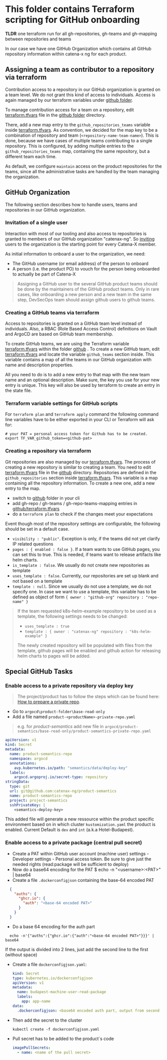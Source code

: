 # This folder contains Terraform scripting for GitHub onboarding

**TLDR** one terraform run for all gh-repositories, gh-teams and gh-mapping between repositories and teams

In our case we have one GitHub Organization which contains all GitHub repository information within
 catena-x ng for each product.

## Assigning a team as contributor to a repository via terraform

Contribution access to a repository in our GitHub organization is granted on a team level. We do not
grant this kind of access to individuals.
Access is again managed by our terraform variables under [github folder](../github).

To manage contribution access for a team on a repository, edit [terraform.tfvars](terraform.tfvars) file in the [github folder](../github) directory.

There, add a new map entry to the `github_repositories_teams` variable inside [terraform.tfvars](terraform.tfvars).
As convention, we decided for the map key to be a combination of repository and team (`<repository-name-team-name>`).
This is done, because we have cases of multiple teams contributing to a single repository. This is configured, by
adding multiple entries to the `github_repositories_teams` map, containing the same repository, but a different team
each time.

As default, we configure `maintain` access on the product repositories for the teams, since all the administrative
tasks are handled by the team managing the organization.

## GitHub Organization

The following section describes how to handle users, teams and repositories in our GitHub organization.

### Invitation of a single user

Interaction with most of our tooling and also access to repositories is granted to members of our GitHub organization
"catenax-ng". So [inviting](https://github.com/orgs/catenax-ng/people) users to the organization is the starting point for every Catena-X member.

As initial information to onboard a user to the organization, we need:

- The GitHub username (or email address) of the person to onboard
- A person (i.e. the product PO) to vouch for the person being onboarded to actually be part of Catena-X

> Assigning a GitHub user to the several GitHub product teams should be done by the maintainers of the GitHub product teams. Only in rare cases,
> like onboarding a new person and a new team in the same step, DevSecOps team should assign github users to github teams.

### Creating a GitHub teams via terraform

Access to repositories is granted on a GitHub team level instead of individuals. Also, a RBAC (Role Based Access Control) definitions on Vault and
ArgoCD are based on GitHub team membership.

To create GitHub teams, we are using the Terraform variable [terraform.tfvars](terraform.tfvars) within the folder [github](../github) .
To create a new GitHub team, edit [terraform.tfvars](terraform.tfvars) and locate the variable `github_teams` section
inside. This variable contains a map of all the teams in our GitHub organization with name and
description properties.

All you need to do is to add a new entry to that map with the new team name and an optional description. Make sure, the
key you use for your new entry is unique. This key will also be used by terraform to create an entry in the state file.

### Terraform variable settings for GitHub scripts

For `terraform plan` and `terraform apply` command the following command line variables have to be either exported in your CLI or Terraform will ask for:

```shell
# your PAT = personal access token for Github has to be created.
export TF_VAR_github_token=<github-pat>
```

### Creating a repository via terraform

Git repositories are also managed by our [terraform.tfvars](terraform.tfvars).
The process of creating a new repository is similar to creating a team. You need to edit [terraform.tfvars](terraform.tfvars) file in the [github](../github) directory. Repositories are defined in the `github_repositories` section inside [terraform.tfvars](terraform.tfvars). This variable is a map containing all the repository information. To create a new one, add a new entry to the map.

- switch to [github](../github) folder in your cli 
- add gh-repo / gh-teams / gh-repo-teams-mapping entries in [github/terraform.tfvars](terraform.tfvars) 
- do a `terraform plan` to check if the changes meet your expectations

Event though most of the repository settings are configurable, the following should be set in a default case.

- `visibility : "public"`. Exception is only, if the teams did not yet clarify IP related questions
- `pages : { enabled : false }`. If a team wants to use GitHub pages, you can set this to true. This is needed, if teams
  want to release artifacts like helm charts.
- `is_template : false`. We usually do not create new repositories as template
- `uses_template : false`. Currently, our repositories are set up blank and not based on a template
- `template : null`. Since we usually do not use a template, we do not specify one. In case we want to use a template,
  this variable has to be defined as object of form `{ owner : "github-org" repository : "repo-name" }`

> If the team requested k8s-helm-example repository to be used as a template, the following settings needs to be changed:
>
> - `uses_template : true`
> - `template : { owner : "catenax-ng" repository : "k8s-helm-example" }`
>
> The newly created repository will be populated with files from the template, github pages will be enabled and github action for releasing helm charts to pages will be added.

## Special GitHub Tasks

### Enable access to a private repository via deploy key

> The project/product has to follow the steps which can be found
> here: [How to prepare a private repo](https://github.com/catenax-ng/catenax-ng.github.io/blob/main/docs/guides/how-to-prepare-a-private-repo.md).

- Go to `argocd\product-folder\base-read-only`
- Add a file named `product-<productName>-private-repo.yaml`

>  e.g. for _product-semantics_ add new file in `argocd/product-semantics/base-read-only/product-semantics-private-repo.yaml`
 
```yaml
apiVersion: v1
kind: Secret
metadata:
  name: product-semantics-repo
  namespace: argocd
  annotations:
    avp.kubernetes.io/path: "semantics/data/deploy-key"
  labels:
    argocd.argoproj.io/secret-type: repository
stringData:
  type: git
  url: git@github.com:catenax-ng/product-semantics
  name: product-semantics-repo
  project: project-semantics
  sshPrivateKey: |
    <semantics-deploy-key>
```

This added file will generate a new ressource within the product specific environment based on in which cluster `kustomization.yaml` the product is enabled.
Current Default is `dev` and `int` (a.k.a Hotel-Budapest).
  

### Enable access to a private package (central pull secret)

- Create a PAT within GitHub user account (machine user)
  settings - Developer settings - Personal access token. Be sure to give just the needed rights (read:package will be
  sufficient to deploy)
- Now do a base64 encoding for the PAT $ echo -n "<username\>:<PAT\>" | base64
- Create a file `.dockerconfigjson` containing the base-64 encoded PAT

```json
  {
    "auths": {
      "ghcr.io": {
        "auth": "<base-64 encoded PAT>"
      }
    }
  }
```

- Do a base 64 encoding for the auth part

```shell
  echo -n'{"auths":{"ghcr.io":{"auth":"<base-64 encoded PAT>"}}}' | base64
```

  If the output is divided into 2 lines, just add the second line to the first (without space)

- Create a file `dockerconfigjson.yaml`:

  ```yaml
  kind: Secret
  type: kubernetes.io/dockerconfigjson
  apiVersion: v1
  metadata:
    name: budapest-machine-user-read-package
    labels:
      app: app-name
  data:
    .dockerconfigjson: <base64 encoded auth part, output from second base64 encoding>
  ```

- Then add the secret to the cluster

  ```shell
  kubectl create -f dockerconfigjson.yaml
  ```

- Pull secret has to be added to the product´s code

  ```yaml
  imagePullSecrets:
    - name: <name of the pull secret>
  ```
